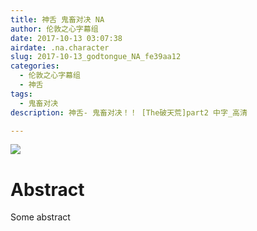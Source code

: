 ```yaml
---
title: 神舌 鬼畜对决 NA
author: 伦敦之心字幕组
date: 2017-10-13 03:07:38
airdate: .na.character
slug: 2017-10-13_godtongue_NA_fe39aa12
categories:
  - 伦敦之心字幕组
  - 神舌
tags:
  - 鬼畜对决
description: 神舌- 鬼畜对决！！ [The破天荒]part2 中字_高清

---
```

![](/img/gakki.jpg)
# Abstract
Some abstract
